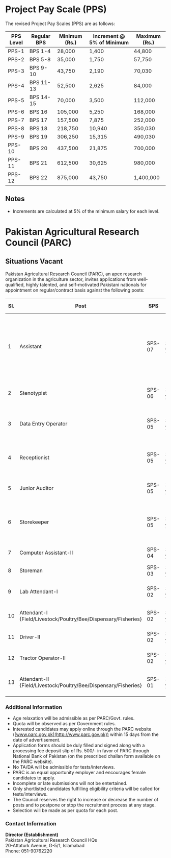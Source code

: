 # Project Pay Scale (PPS)

The revised Project Pay Scales (PPS) are as follows:

| PPS Level | Regular BPS | Minimum (Rs.) | Increment @ 5% of Minimum | Maximum (Rs.) |
|-----------|-------------|---------------|---------------------------|----------------|
| PPS-1     | BPS 1-4    | 28,000        | 1,400                     | 44,800         |
| PPS-2     | BPS 5-8    | 35,000        | 1,750                     | 57,750         |
| PPS-3     | BPS 9-10   | 43,750        | 2,190                     | 70,030         |
| PPS-4     | BPS 11-13  | 52,500        | 2,625                     | 84,000         |
| PPS-5     | BPS 14-15  | 70,000        | 3,500                     | 112,000        |
| PPS-6     | BPS 16     | 105,000       | 5,250                     | 168,000        |
| PPS-7     | BPS 17     | 157,500       | 7,875                     | 252,000        |
| PPS-8     | BPS 18     | 218,750       | 10,940                    | 350,030        |
| PPS-9     | BPS 19     | 306,250       | 15,315                    | 490,030        |
| PPS-10    | BPS 20     | 437,500       | 21,875                    | 700,000        |
| PPS-11    | BPS 21     | 612,500       | 30,625                    | 980,000        |
| PPS-12    | BPS 22     | 875,000       | 43,750                    | 1,400,000      |

## Notes
- Increments are calculated at 5% of the minimum salary for each level.


# Pakistan Agricultural Research Council (PARC)

## Situations Vacant

Pakistan Agricultural Research Council (PARC), an apex research organization in the agriculture sector, invites applications from well-qualified, highly talented, and self-motivated Pakistani nationals for appointment on regular/contract basis against the following posts:

| Sl. | Post                                | SPS   | Age Limit | Vacancies | Place of Posting                       | Qualification / Experience & Other Requirements                                                                                               |
|-----|-------------------------------------|-------|-----------|-----------|---------------------------------------|-----------------------------------------------------------------------------------------------------------------------------------------------|
| 1   | Assistant                           | SPS-07| 30 years  | 04        | PARC & NARC, Islamabad                | MBA / M.Sc / MA / LLB / BBA (Hons) / M.S or equivalent qualification in relevant discipline OR Bachelor Degree with 3 years relevant experience. Must have 1st division/grade B OR CGPA 2.50 or more. Proficiency in MS Office preferred. Must complete a 6-week basic IT training during probation. |
| 2   | Stenotypist                        | SPS-06| 30 years  | 04        | PARC & NARC, Islamabad                | Intermediate with shorthand speed of 80 wpm and typing speed of 40 wpm. No third division in academic career.                                 |
| 3   | Data Entry Operator                | SPS-05| 30 years  | 02        | PARC & NARC, Islamabad                | Bachelor degree in Computer Science/IT from HEC recognized university. Preferably 2 years relevant experience. Knowledge in office automation required. |
| 4   | Receptionist                       | SPS-05| 30 years  | 01        | PARC, Islamabad                       | Graduate with 5 years relevant experience. Good oral & written communication and computer skills. Preference for female candidates.           |
| 5   | Junior Auditor                     | SPS-05| 30 years  | 01        | NARC, Islamabad                       | BBA (Finance) / B.Com or equivalent qualification. Proficiency in accounting & financial software required.                                   |
| 6   | Storekeeper                        | SPS-05| 30 years  | 02        | PARC & NARC, Islamabad                | BA/B.Sc/equivalent with 5 years relevant experience. Sufficient computer & administrative/store/procurement experience. No third division in academic career. |
| 7   | Computer Assistant-II              | SPS-04| 30 years  | 01        | PARC, Islamabad                       | ICS or equivalent with a 1-year diploma in Computer. Proficiency in MS Office required.                                                     |
| 8   | Storeman                           | SPS-03| 30 years  | 01        | NARC, Islamabad                       | Matric with proficiency in MS Office/InPage.                                                                                                 |
| 9   | Lab Attendant-I                    | SPS-02| 30 years  | 06        | NARC-Islamabad/PRTS Multan/RICE-Kala Shah Kaku | Matric with 3 years relevant experience.                                                                                                     |
| 10  | Attendant-I {Field/Livestock/Poultry/Bee/Dispensary/Fisheries} | SPS-02| 30 years  | 08        | NARC, Islamabad/RICE-Kala Shah Kaku  | Matric with 3 years relevant experience.                                                                                                     |
| 11  | Driver-II                          | SPS-02| 33 years  | 10        | PARC & NARC-Islamabad/RICE-Kala Shah Kaku | Matric with LTV driving license. 3 years relevant experience required.                                                                        |
| 12  | Tractor Operator-II                | SPS-02| 30 years  | 06        | NARC-Islamabad/RICE-Kala Shah Kaku   | Middle or literate with HTV driving license. 3 years relevant experience required.                                                            |
| 13  | Attendant-II {Field/Livestock/Poultry/Bee/Dispensary/Fisheries} | SPS-01| 30 years  | 05        | NARC-Islamabad/PRTS Multan/RICE-Kala Shah Kaku | Middle certificate with sound physical health and expertise in the relevant field.                                                            |

### Additional Information
- Age relaxation will be admissible as per PARC/Govt. rules.
- Quota will be observed as per Government rules.
- Interested candidates may apply online through the PARC website ([www.parc.gov.pk](http://www.parc.gov.pk)) within 15 days from the date of advertisement.
- Application forms should be duly filled and signed along with a processing fee deposit slip of Rs. 500/- in favor of PARC through National Bank of Pakistan (on the prescribed challan form available on the PARC website).
- No TA/DA will be admissible for tests/interviews.
- PARC is an equal opportunity employer and encourages female candidates to apply.
- Incomplete or late submissions will not be entertained.
- Only shortlisted candidates fulfilling eligibility criteria will be called for tests/interviews.
- The Council reserves the right to increase or decrease the number of posts and to postpone or stop the recruitment process at any stage.
- Selection will be made as per quota for each post.

### Contact Information
**Director (Establishment)**  
Pakistan Agricultural Research Council HQs  
20-Attaturk Avenue, G-5/1, Islamabad  
Phone: 051-90762220  

